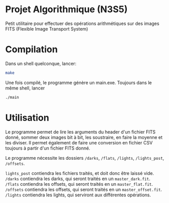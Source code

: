 # Projet Algorithmique (N3S5)

Petit utilitaire pour effectuer des opérations arithmétiques sur des images FITS (Flexible Image Transport System)

# Compilation

Dans un shell quelconque, lancer:

```bash
make
```
Une fois compilé, le programme génère un main.exe. Toujours dans le même shell, lancer

```bash
./main
```

# Utilisation

Le programme permet de lire les arguments du header d'un fichier FITS donné, sommer deux images bit à bit, les soustraire, en faire la moyenne et les diviser. Il permet également de faire une conversion en fichier CSV toujours à partir d'un fichier FITS donné.

Le programme nécessite les dossiers ```/darks```, ```/flats```, ```/lights```, ```/lights_post```, ```/offsets```.

```lights_post``` contiendra les fichiers traités, et doit donc être laissé vide.<br>
```/darks``` contiendra les darks, qui seront traités en un ```master_dark.fit```.<br>
```/flats``` contiendra les offsets, qui seront traités en un ```master_flat.fit```.<br>
```/offsets``` contiendra les offsets, qui seront traités en un ```master_offset.fit```.<br>
```/lights``` contiendra les lights, qui serviront aux différentes opérations.<br>